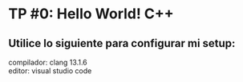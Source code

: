 # TP #0: Hello World! C++
## Utilice lo siguiente para configurar mi setup:<br>
compilador: clang 13.1.6<br>
editor: visual studio code
